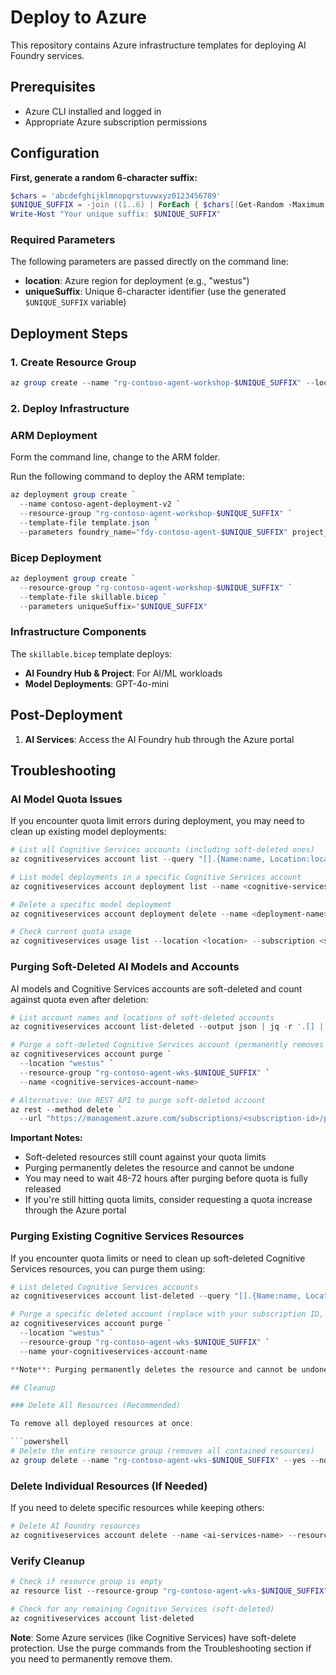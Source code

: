 # Deploy to Azure



This repository contains Azure infrastructure templates for deploying AI Foundry services.

## Prerequisites

- Azure CLI installed and logged in
- Appropriate Azure subscription permissions

## Configuration

**First, generate a random 6-character suffix:**

```powershell
$chars = 'abcdefghijklmnopqrstuvwxyz0123456789'
$UNIQUE_SUFFIX = -join ((1..6) | ForEach { $chars[(Get-Random -Maximum $chars.Length)] })
Write-Host "Your unique suffix: $UNIQUE_SUFFIX"
```

### Required Parameters

The following parameters are passed directly on the command line:

- **location**: Azure region for deployment (e.g., "westus")
- **uniqueSuffix**: Unique 6-character identifier (use the generated `$UNIQUE_SUFFIX` variable)

## Deployment Steps

### 1. Create Resource Group

```powershell
az group create --name "rg-contoso-agent-workshop-$UNIQUE_SUFFIX" --location "West US"
```

### 2. Deploy Infrastructure

### ARM Deployment

Form the command line, change to the ARM folder.

Run the following command to deploy the ARM template:

```powershell
az deployment group create `
  --name contoso-agent-deployment-v2 `
  --resource-group "rg-contoso-agent-workshop-$UNIQUE_SUFFIX" `
  --template-file template.json `
  --parameters foundry_name="fdy-contoso-agent-$UNIQUE_SUFFIX" project_name="prj-contoso-agent-$UNIQUE_SUFFIX"
```

### Bicep Deployment

```powershell
az deployment group create `
  --resource-group "rg-contoso-agent-workshop-$UNIQUE_SUFFIX" `
  --template-file skillable.bicep `
  --parameters uniqueSuffix="$UNIQUE_SUFFIX"
```

### Infrastructure Components

The `skillable.bicep` template deploys:

- **AI Foundry Hub & Project**: For AI/ML workloads
- **Model Deployments**: GPT-4o-mini

## Post-Deployment

1. **AI Services**: Access the AI Foundry hub through the Azure portal

## Troubleshooting

### AI Model Quota Issues

If you encounter quota limit errors during deployment, you may need to clean up existing model deployments:

```powershell
# List all Cognitive Services accounts (including soft-deleted ones)
az cognitiveservices account list --query "[].{Name:name, Location:location, ResourceGroup:resourceGroup, Kind:kind}"

# List model deployments in a specific Cognitive Services account
az cognitiveservices account deployment list --name <cognitive-services-account-name> --resource-group <resource-group-name>

# Delete a specific model deployment
az cognitiveservices account deployment delete --name <deployment-name> --resource-group <resource-group-name> --account-name <cognitive-services-account-name>

# Check current quota usage
az cognitiveservices usage list --location <location> --subscription <subscription-id>
```

### Purging Soft-Deleted AI Models and Accounts

AI models and Cognitive Services accounts are soft-deleted and count against quota even after deletion:

```powershell
# List account names and locations of soft-deleted accounts
az cognitiveservices account list-deleted --output json | jq -r '.[] | "\(.name)\t\(.location)\t\(.id | split("/")[8])"' | column -t -s $'\t' -N "Name,Location,ResourceGroup"

# Purge a soft-deleted Cognitive Services account (permanently removes it)
az cognitiveservices account purge `
  --location "westus" `
  --resource-group "rg-contoso-agent-wks-$UNIQUE_SUFFIX" `
  --name <cognitive-services-account-name>

# Alternative: Use REST API to purge soft-deleted account
az rest --method delete `
  --url "https://management.azure.com/subscriptions/<subscription-id>/providers/Microsoft.CognitiveServices/locations/<location>/resourceGroups/<resource-group>/deletedAccounts/<account-name>?api-version=2021-04-30"
```

**Important Notes:**

- Soft-deleted resources still count against your quota limits
- Purging permanently deletes the resource and cannot be undone
- You may need to wait 48-72 hours after purging before quota is fully released
- If you're still hitting quota limits, consider requesting a quota increase through the Azure portal

### Purging Existing Cognitive Services Resources

If you encounter quota limits or need to clean up soft-deleted Cognitive Services resources, you can purge them using:

```powershell
# List deleted Cognitive Services accounts
az cognitiveservices account list-deleted --query "[].{Name:name, Location:location}" --output table

# Purge a specific deleted account (replace with your subscription ID, location, and resource name)
az cognitiveservices account purge `
  --location "westus" `
  --resource-group "rg-contoso-agent-wks-$UNIQUE_SUFFIX" `
  --name your-cognitiveservices-account-name

**Note**: Purging permanently deletes the resource and cannot be undone. This is typically needed when redeploying with the same resource names or when hitting subscription quotas.

## Cleanup

### Delete All Resources (Recommended)

To remove all deployed resources at once:

```powershell
# Delete the entire resource group (removes all contained resources)
az group delete --name "rg-contoso-agent-wks-$UNIQUE_SUFFIX" --yes --no-wait
```

### Delete Individual Resources (If Needed)

If you need to delete specific resources while keeping others:

```powershell
# Delete AI Foundry resources
az cognitiveservices account delete --name <ai-services-name> --resource-group "rg-contoso-agent-wks-$UNIQUE_SUFFIX"
```

### Verify Cleanup

```powershell
# Check if resource group is empty
az resource list --resource-group "rg-contoso-agent-wks-$UNIQUE_SUFFIX"

# Check for any remaining Cognitive Services (soft-deleted)
az cognitiveservices account list-deleted
```

**Note**: Some Azure services (like Cognitive Services) have soft-delete protection. Use the purge commands from the Troubleshooting section if you need to permanently remove them.
